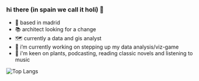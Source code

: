 ### hi there (in spain we call it holi) 👋

<!--
**annassanchez/annassanchez** is a ✨ _special_ ✨ repository because its `README.md` (this file) appears on your GitHub profile.

Here are some ideas to get you started:-->

- 📍 based in madrid
- 📚 architect looking for a change
- 🗺️ currently a data and gis analyst
- 🔭 i’m currently working on stepping up my data analysis/viz-game
- 🌱 i'm keen on plants, podcasting, reading classic novels and listening to music

![Top Langs](https://github-readme-stats.vercel.app/api/top-langs/?username=annassanchez&langs_count=6&theme=default)
